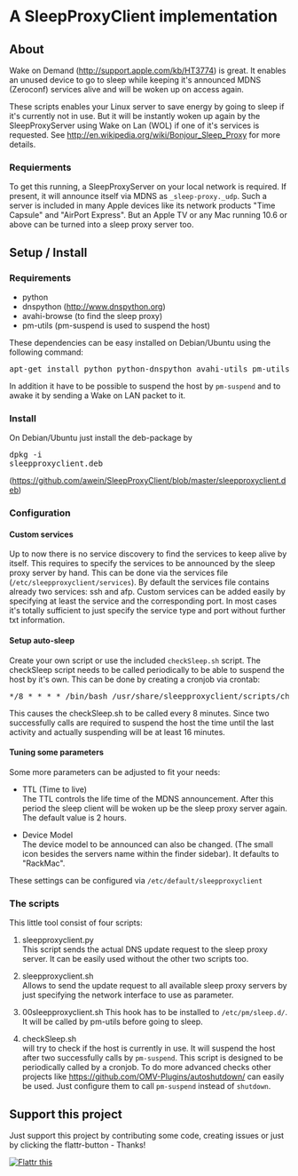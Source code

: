# A SleepProxyClient implementation

## About

Wake on Demand (http://support.apple.com/kb/HT3774) is great.
It enables an unused device to go to sleep while keeping it's announced MDNS (Zeroconf) services alive and will be woken up on access again.

These scripts enables your Linux server to save energy by going to sleep if it's currently not in use.
But it will be instantly woken up again by the SleepProxyServer using Wake on Lan (WOL) if one of it's services is requested. See http://en.wikipedia.org/wiki/Bonjour_Sleep_Proxy for more details.

### Requierments
To get this running, a SleepProxyServer on your local network is required. If present, it will announce itself via MDNS as <code>_sleep-proxy._udp</code>. 
Such a server is included in many Apple devices like its network products "Time Capsule" and "AirPort Express". But an Apple TV or any Mac running 10.6 or above can be turned into a sleep proxy server too.


## Setup / Install

### Requirements

 - python
 - dnspython (http://www.dnspython.org)
 - avahi-browse (to find the sleep proxy)
 - pm-utils (pm-suspend is used to suspend the host)
 
 These dependencies can be easy installed on Debian/Ubuntu using the following command:
 <pre>apt-get install python python-dnspython avahi-utils pm-utils</pre>
 
 In addition it have to be possible to suspend the host by <code>pm-suspend</code> and to awake it by sending a Wake on LAN packet to it.

### Install

On Debian/Ubuntu just install the deb-package by <pre>dpkg -i sleepproxyclient.deb</pre>
(https://github.com/awein/SleepProxyClient/blob/master/sleepproxyclient.deb)

### Configuration

#### Custom services

Up to now there is no service discovery to find the services to keep alive by itself.
This requires to specify the services to be announced by the sleep proxy server by hand.
This can be done via the services file (<code>/etc/sleepproxyclient/services</code>).
By default the services file contains already two services: ssh and afp.
Custom services can be added easily by specifying at least the service and the corresponding port.
In most cases it's totally sufficient to just specify the service type and port without further txt information.

#### Setup auto-sleep

Create your own script or use the included <code>checkSleep.sh</code> script.
The checkSleep script needs to be called periodically to be able to suspend the host by it's own.
This can be done by creating a cronjob via crontab:
<pre>*/8 * * * * /bin/bash /usr/share/sleepproxyclient/scripts/checkSleep.sh</pre>

This causes the checkSleep.sh to be called every 8 minutes. Since two successfully calls are required to suspend the host the time until the last activity and actually suspending will be at least 16 minutes.

#### Tuning some parameters

Some more parameters can be adjusted to fit your needs:

- TTL (Time to live)   
	The TTL controls the life time of the MDNS announcement. After this period the sleep client will be woken up be the sleep proxy server again. The default value is 2 hours.

- Device Model   
	The device model to be announced can also be changed. (The small icon besides the servers name within the finder sidebar). It defaults to "RackMac".

These settings can be configured via <code>/etc/default/sleepproxyclient</code>
	
### The scripts

This little tool consist of four scripts:

1. sleepproxyclient.py   
	This script sends the actual DNS update request to the sleep proxy server.
	It can be easily used without the other two scripts too.

2. sleepproxyclient.sh   
	Allows to send the update request to all available sleep proxy servers by just specifying the network interface to use as parameter.

3. 00sleepproxyclient.sh
	This hook has to be installed to <code>/etc/pm/sleep.d/</code>. It will be called by pm-utils before going to sleep.

4. checkSleep.sh   
	will try to check if the host is currently in use. It will suspend the host after two successfully calls by <code>pm-suspend</code>. This script is designed to be periodically called by a cronjob.
	To do more advanced checks other projects like https://github.com/OMV-Plugins/autoshutdown/ can easily be used. Just configure them to call <code>pm-suspend</code> instead of <code>shutdown</code>.


## Support this project

Just support this project by contributing some code, creating issues or just by clicking the flattr-button - Thanks!

<a href="http://flattr.com/thing/713748/aweinSleepProxyClient-on-GitHub" target="_blank">
<img src="http://api.flattr.com/button/flattr-badge-large.png" alt="Flattr this" title="Flattr this" border="0" /></a>